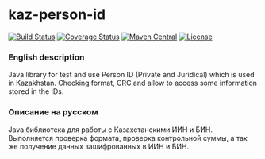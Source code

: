 kaz-person-id
=============

[![Build Status](https://travis-ci.org/valery1707/kaz-person-id.svg)](https://travis-ci.org/valery1707/kaz-person-id)
[![Coverage Status](https://coveralls.io/repos/valery1707/kaz-person-id/badge.svg)](https://coveralls.io/r/valery1707/kaz-person-id)
[![Maven Central](https://img.shields.io/maven-central/v/name.valery1707.kaz-person-id/kaz-person-id.svg)](https://maven-badges.herokuapp.com/maven-central/name.valery1707.kaz-person-id/kaz-person-id/)
[![License](https://img.shields.io/github/license/valery1707/kaz-person-id.svg)](http://opensource.org/licenses/MIT)

### English description

Java library for test and use Person ID (Private and Juridical) which is used in Kazakhstan.
Checking format, CRC and allow to access some information stored in the IDs.

### Описание на русском

Java библиотека для работы с Казахстанскими ИИН и БИН.
Выполняется проверка формата, проверка контрольной суммы, а так же получение данных зашифрованных в ИИН и БИН.
